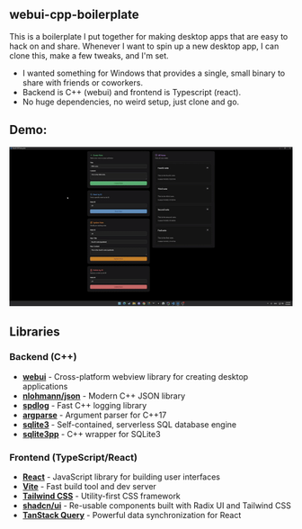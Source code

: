 ## webui-cpp-boilerplate

This is a boilerplate I put together for making desktop apps that are easy to hack on and share. Whenever I want to spin up a new desktop app, I can clone this, make a few tweaks, and I'm set.

- I wanted something for Windows that provides a single, small binary to share with friends or coworkers.
- Backend is C++ (webui) and frontend is Typescript (react).
- No huge dependencies, no weird setup, just clone and go.

## Demo:

<div align="center">

![Demo](docs/images/demo.gif)

</div>

## Libraries

### Backend (C++)

- **[webui](https://github.com/webui-dev/webui)** - Cross-platform webview library for creating desktop applications
- **[nlohmann/json](https://github.com/nlohmann/json)** - Modern C++ JSON library
- **[spdlog](https://github.com/gabime/spdlog)** - Fast C++ logging library
- **[argparse](https://github.com/p-ranav/argparse)** - Argument parser for C++17
- **[sqlite3](https://www.sqlite.org/)** - Self-contained, serverless SQL database engine
- **[sqlite3pp](https://github.com/iwongu/sqlite3pp)** - C++ wrapper for SQLite3

### Frontend (TypeScript/React)

- **[React](https://react.dev/)** - JavaScript library for building user interfaces
- **[Vite](https://vitejs.dev/)** - Fast build tool and dev server
- **[Tailwind CSS](https://tailwindcss.com/)** - Utility-first CSS framework
- **[shadcn/ui](https://ui.shadcn.com/)** - Re-usable components built with Radix UI and Tailwind CSS
- **[TanStack Query](https://tanstack.com/query)** - Powerful data synchronization for React
